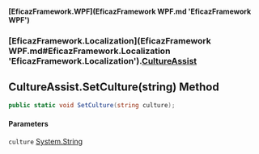 #### [EficazFramework.WPF](EficazFramework WPF.md 'EficazFramework WPF')
### [EficazFramework.Localization](EficazFramework WPF.md#EficazFramework.Localization 'EficazFramework.Localization').[CultureAssist](EficazFramework.Localization/CultureAssist.md 'EficazFramework.Localization.CultureAssist')

## CultureAssist.SetCulture(string) Method

```csharp
public static void SetCulture(string culture);
```
#### Parameters

<a name='EficazFramework.Localization.CultureAssist.SetCulture(string).culture'></a>

`culture` [System.String](https://docs.microsoft.com/en-us/dotnet/api/System.String 'System.String')
